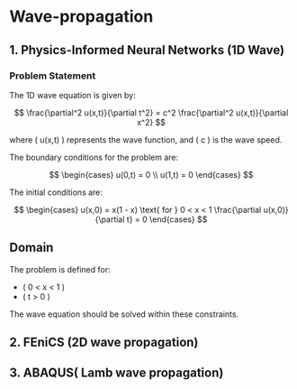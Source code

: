 # Wave-propagation
## 1. Physics-Informed Neural Networks (1D Wave) 
### Problem Statement
The 1D wave equation is given by:

$$
\frac{\partial^2 u(x,t)}{\partial t^2} = c^2 \frac{\partial^2 u(x,t)}{\partial x^2}
$$

where \( u(x,t) \) represents the wave function, and \( c \) is the wave speed.

The boundary conditions for the problem are:

$$
\begin{cases}
u(0,t) = 0 \\
u(1,t) = 0
\end{cases}
$$

The initial conditions are:

$$
\begin{cases}
u(x,0) = x(1 - x) \text{ for } 0 < x < 1
\frac{\partial u(x,0)}{\partial t} = 0
\end{cases}
$$

## Domain

The problem is defined for:

- \( 0 < x < 1 \)
- \( t > 0 \)

The wave equation should be solved within these constraints.
## 2. FEniCS (2D wave propagation) 
## 3. ABAQUS( Lamb wave propagation)

